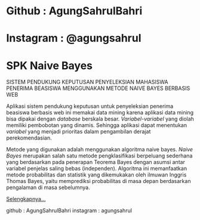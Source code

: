 # Github : AgungSahrulBahri <br>
# Instagram : @agungsahrul <br>
# SPK Naive Bayes
SISTEM PENDUKUNG KEPUTUSAN PENYELEKSIAN MAHASISWA PENERIMA BEASISWA MENGGUNAKAN METODE NAIVE BAYES BERBASIS WEB 

Aplikasi sistem pendukung keputusan untuk penyeleksian penerima beasiswa berbasis web ini memakai data mining karena aplikasi data mining bisa dipakai dengan *database* berskala besar. *Variabel-variabel* yang diolah memiliki pembobotan yang dinamis. Sehingga aplikasi dapat menentukan *variabel* yang menjadi prioritas dalam pengambilan derajat perekomendasian. 

Metode yang digunakan adalah menggunakan algoritma naive bayes. *Naive Bayes* merupakan salah satu metode pengklasifikasi berpeluang sederhana yang berdasarkan pada penerapan Teorema Bayes dengan asumsi antar variabel penjelas saling bebas (independen). Algoritma ini memanfaatkan metode probabilitas dan statistik yang dikemukakan oleh ilmuwan Inggris Thomas Bayes, yaitu memprediksi probabilitas di masa depan berdasarkan pengalaman di masa sebelumnya.

[Selengkapnya...](https://github.com/habibimustafa/spk-naive-bayesian/blob/master/SISTEM%20PENDUKUNG%20KEPUTUSAN%20PENYELEKSIAN%20MAHASISWA%20PENERIMA%20BEASISWA%20MENGGUNAKAN%20METODE%20NA%C3%8FVE%20BAYES%20BERBASIS%20WEB.pdf)

github : AgungSahrulBahri
instagram : agungsahrul

